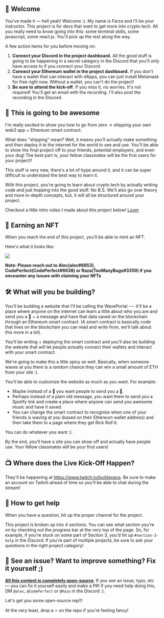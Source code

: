 ## 👋 Welcome

You've made it — hell yeah! Welcome :). My name is Farza and I’ll be your instructor. This project is for devs that want to get more into crypto tech. All you really need to know going into this: some terminal skills, some javascript, some react.js. You'll pick up the rest along the way.

A few action items for you before moving on:

1. **Connect your Discord in the project dashboard.** All the good stuff is going to be happening in a secret category in the Discord that you'll only have access to if you connect your Discord.
2. **Connect your Ethereum wallet in the project dashboard.** If you don't have a wallet that can interact with dApps, you can just install Metamask for free right now. Without a wallet, you can't do the project!
3. **Be sure to attend the kick-off**. If you miss it, no worries. It's not required! You'll get an email with the recording. I'll also post the recording in the Discord.

## 🚀 This is going to be awesome

I'm really excited to show you how to go from zero -> shipping your own web3 app + Ethereum smart contract.

What does "shipping" mean? Well, it means you'll actually make something and then deploy it to the internet for the world to see and use. You'll be able to show the final project off to your friends, potential employers, and even your dog! The best part is, your fellow classmates will be the first users for your project!!

This stuff is very new, there's a lot of hype around it, and it can be super difficult to understand the best way to learn it.

With this project, you're going to learn about crypto tech by actually writing code and just hopping into the good stuff. No B.S. We'll also go over theory and more in-depth concepts, but, it will all be structured around your project.

Checkout a little intro video I made about this project below!
[Loom](https://www.loom.com/share/8746b43760c74c6791ba17af9940ea8e)

## 👀 Earning an NFT

When you reach the end of this project, you'll be able to mint an NFT.

Here's what it looks like:

<img src="https://gateway.ipfscdn.io/ipfs/QmQu5R92rfowD4pA5Fr81sjA6dWJjzZY1uFvrD4L5SvZmp/5.png" />

**Note: Please reach out to Alec(alec#8853), CodePerfect(CodePerfect#6638) or Raza(TooManyBugs#3359) if you encounter any issues with claiming your NFTs**

## 🛠 What will you be building?

You'll be building a website that I'll be calling the WavePortal --- it'll be a place where anyone on the internet can learn a little about who you are and send you a 👋 + a message and have that data saved on the blockchain through an Ethereum smart contract. (A smart contract is basically code that lives on the blockchain you can read and write from, we'll talk about this more in a bit).

You'll be writing + deploying the smart contract and you'll also be building the website that will let people actually connect their wallets and interact with your smart contract.

We're going to make this a little spicy as well. Basically, when someone waves at you there is a random chance they can win a small amount of ETH from your site :).

You'll be able to customize the website as much as you want. For example:

- Maybe instead of a 👋 you want people to send you a 💩.
- Perhaps instead of a plain old message, you want them to send you a Spotify link and create a place where anyone can send you awesome music and have it saved.
- You can change the smart contract to recognize when one of your friends is waving at you (based on their Ethereum wallet address) and then take them to a page where they get Rick Roll'd.

You can do whatever you want :).

By the end, you'll have a site you can show off and actually have people use. Your fellow classmates will be your first users!

## 📺 Where does the Live Kick-Off Happen?

They'll be happening at <https://www.twitch.tv/buildspace>. Be sure to make an account on Twitch ahead of time so you'll be able to chat during the stream!

## 🤚 How to get help

When you have a question, hit up the proper channel for the project.

This project is broken up into 4 sections. You can see what section you're on by checking out the progress bar at the very top of the page. So, for example, if you're stuck on some part of Section 3, you'd hit up `#section-3-help` in the Discord. If you're part of multiple projects, be sure to ask your questions in the right project category!

## 🤘 See an issue? Want to improve something? Fix it yourself ;)

**[All this content is completely open-source](https://github.com/buildspace/buildspace-projects)**. If you see an issue, typo, etc — you can fix it yourself easily and make a PR! If you need help doing this, DM `@alec`, `@CodePerfect` or `@Raza` in the Discord :).

Let's get you some open-source rep!!!

At the very least, drop a ⭐ on the repo if you're feeling fancy!
